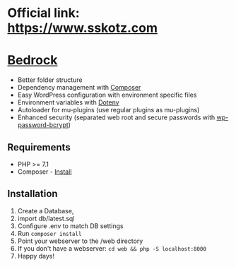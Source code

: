 # Official link: https://www.sskotz.com

# [Bedrock](https://roots.io/bedrock/)

* Better folder structure
* Dependency management with [Composer](https://getcomposer.org)
* Easy WordPress configuration with environment specific files
* Environment variables with [Dotenv](https://github.com/vlucas/phpdotenv)
* Autoloader for mu-plugins (use regular plugins as mu-plugins)
* Enhanced security (separated web root and secure passwords with [wp-password-bcrypt](https://github.com/roots/wp-password-bcrypt))

## Requirements

* PHP >= 7.1
* Composer - [Install](https://getcomposer.org/doc/00-intro.md#installation-linux-unix-osx)

## Installation

1. Create a Database,
2. import db/latest.sql
3. Configure .env to match DB settings
4. Run `composer install`
5. Point your webserver to the /web directory 
6. If you don't have a webserver: `cd web && php -S localhost:8000`
7. Happy days!
